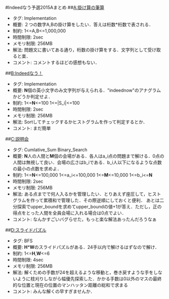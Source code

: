 #Indeedなう予選2015Aまとめ
##[A:掛け算の筆算](http://indeednow-quala.contest.atcoder.jp/tasks/indeednow_2015_quala_1)
+ タグ: Implementation
+ 概要:
２つの数字A,Bの掛け算をしたい．答えは桁数*桁数で表される．
+ 制約:
1<=A,B<=1,000,000
+ 時間制限: 2sec
+ メモリ制限: 256MB
+ 解法:
問題文に書いてある通り，桁数の掛け算をする．文字列として受け取ると楽．
+ コメント:
コメントするほどの感想もない．

##[B:Indeedなう！](http://indeednow-quala.contest.atcoder.jp/tasks/indeednow_2015_quala_2)
+ タグ: Implementation
+ 概要:
**N**個の英小文字のみ文字列が与えられる．"indeednow"のアナグラムかどうか判定せよ．
+ 制約:
1<=**N**<=100
1<=|S_i|<=100
+ 時間制限: 2sec
+ メモリ制限: 256MB
+ 解法:
Sortしてチェックするかヒストグラムを作って判定するとか．
+ コメント:
まだ簡単

##[C:説明会](http://indeednow-quala.contest.atcoder.jp/tasks/indeednow_2015_quala_3)
+ タグ: Cumlative_Sum Binary_Search
+ 概要:
**N**人の人間と**M**個の会場がある．各人はa_i点の問題まで解ける．0点の人間は無視して良い．会場の広さはb_iである．b_i人以下になるような点数の最小の点数を求めよ．
+ 制約:
1<=**N**<=100,000
1<=a_i<=100,000
1<=**M**<=10,000
1<=b_i<=**N**
+ 時間制限: 2sec
+ メモリ制限: 256MB
+ 解法:
ある点までで何人入るかを管理したい．とりあえず座圧して，ヒストグラムを作って累積和で管理した．その際逆順にしておくと便利．
あとは二分探索でupper_boundを求めてupper_boundの値+1が答え．ただし，正の得点をとった人間を全員会場に入れる場合は0点でよい．
+ コメント:
なんかすごいバグらせた，もっと楽な解法あったんだろうなぁ

##[D:スライドパズル](http://indeednow-quala.contest.atcoder.jp/tasks/indeednow_2015_quala_4)
+ タグ: BFS
+ 概要:
**H**\***W**のスライドパズルがある．24手以内で解けるはずなので解け．
+ 制約:
1<=**H**,**W**<=6
+ 時間制限: 4sec
+ メモリ制限: 256MB
+ 解法:
解くための手数が24を超えるような移動と，巻き戻すような手をしないように枝刈りしながら幅優先探索した．かかる手数は0以外のマスの最終的な位置と現在の位置のマンハッタン距離の総和で求まる
+ コメント:
みんな解くの早すぎませんか．
